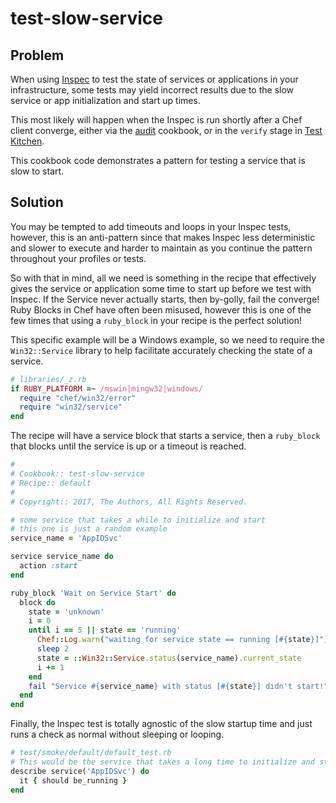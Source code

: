 # test-slow-service

## Problem
When using [Inspec](https://www.inspec.io) to test the state of services or applications in your infrastructure,
some tests may yield incorrect results due to the slow service or app initialization and start up times.

This most likely will happen when the Inspec is run shortly after a Chef client converge, either via the
[audit](https://github.com/chef-cookbooks/audit) cookbook, or in the `verify` stage in [Test Kitchen](https://github.com/test-kitchen/test-kitchen).

This cookbook code demonstrates a pattern for testing a service that is slow to start.

## Solution
You may be tempted to add timeouts and loops in your Inspec tests, however, this is an anti-pattern since that makes Inspec
less deterministic and slower to execute and harder to maintain as you continue the pattern throughout your profiles or tests.

So with that in mind, all we need is something in the recipe that effectively gives the service or application some time to start up before we test with Inspec.
If the Service never actually starts, then by-golly, fail the converge! Ruby Blocks in Chef have often been misused, however this is one of the few times that using
a `ruby_block` in your recipe is the perfect solution!

This specific example will be a Windows example, so we need to require the `Win32::Service` library to help facilitate accurately checking
the state of a service.

```ruby
# libraries/_z.rb
if RUBY_PLATFORM =~ /mswin|mingw32|windows/
  require "chef/win32/error"
  require "win32/service"
end
```

The recipe will have a service block that starts a service, then a `ruby_block` that blocks until the service is up or a timeout is reached.
```ruby
#
# Cookbook:: test-slow-service
# Recipe:: default
#
# Copyright:: 2017, The Authors, All Rights Reserved.

# some service that takes a while to initialize and start
# this one is just a random example
service_name = 'AppIDSvc'

service service_name do
  action :start
end

ruby_block 'Wait on Service Start' do
  block do
    state = 'unknown'
    i = 0
    until i == 5 || state == 'running'
      Chef::Log.warn("waiting for service state == running [#{state}]")
      sleep 2
      state = ::Win32::Service.status(service_name).current_state
      i += 1
    end
    fail "Service #{service_name} with status [#{state}] didn't start!" if state != 'running'
  end
end
```

Finally, the Inspec test is totally agnostic of the slow startup time and just runs a check as normal without sleeping or looping.
```ruby
# test/smoke/default/default_test.rb
# This would be the service that takes a long time to initialize and start
describe service('AppIDSvc') do
  it { should be_running }
end
```
